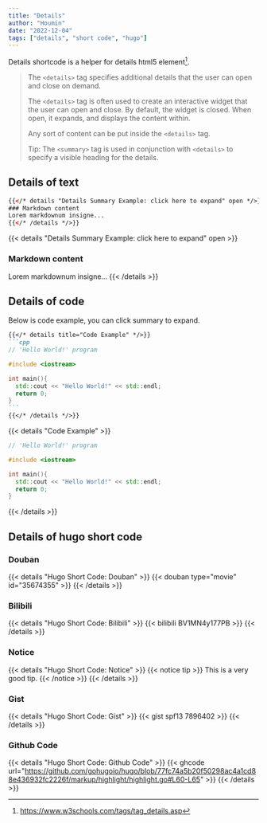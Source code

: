```yaml
---
title: "Details"
author: "Houmin"
date: "2022-12-04"
tags: ["details", "short code", "hugo"]
---
```


Details shortcode is a helper for details html5 element[^1].

> The `<details>` tag specifies additional details that the user can open and close on demand.
>
> The `<details>` tag is often used to create an interactive widget that the user can open and close. By default, the widget is closed. When open, it expands, and displays the content within.
>
> Any sort of content can be put inside the `<details>` tag.
>
> Tip: The `<summary>` tag is used in conjunction with `<details>` to specify a visible heading for the details.


## Details of text

```html
{{</* details "Details Summary Example: click here to expand" open */>}}
### Markdown content
Lorem markdownum insigne...
{{</* /details */>}}
```

{{< details "Details Summary Example: click here to expand" open >}}
### Markdown content
Lorem markdownum insigne...
{{< /details >}}

## Details of code

Below is code example, you can click summary to expand.

````markdown
{{</* details title="Code Example" */>}}
```cpp
// 'Hello World!' program

#include <iostream>

int main(){
  std::cout << "Hello World!" << std::endl;
  return 0;
}
```
{{</* /details */>}}
````

{{< details "Code Example" >}}
```cpp
// 'Hello World!' program

#include <iostream>

int main(){
  std::cout << "Hello World!" << std::endl;
  return 0;
}
```
{{< /details >}}

## Details of hugo short code

### Douban

{{< details "Hugo Short Code: Douban" >}}
{{< douban type="movie" id="35674355" >}}
{{< /details >}}

### Bilibili

{{< details "Hugo Short Code: Bilibili" >}}
{{< bilibili BV1MN4y177PB >}}
{{< /details >}}

### Notice

{{< details "Hugo Short Code: Notice" >}}
{{< notice tip >}}
This is a very good tip.
{{< /notice >}}
{{< /details >}}

### Gist

{{< details "Hugo Short Code: Gist" >}}
{{< gist spf13 7896402 >}}
{{< /details >}}

### Github Code

{{< details "Hugo Short Code: Github Code" >}}
{{< ghcode url="https://github.com/gohugoio/hugo/blob/77fc74a5b20f50298ac4a1cd88e436932fc2226f/markup/highlight/highlight.go#L60-L65" >}}
{{< /details >}}


[^1]: https://www.w3schools.com/tags/tag_details.asp
